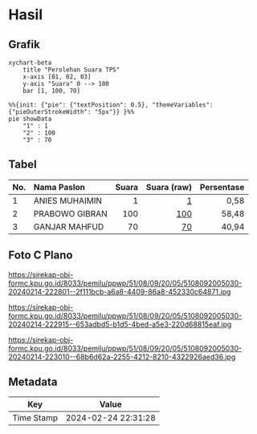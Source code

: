 # Hasil

## Grafik

```mermaid
xychart-beta
    title "Perolehan Suara TPS"
    x-axis [01, 02, 03]
    y-axis "Suara" 0 --> 100
    bar [1, 100, 70]
```

```mermaid
%%{init: {"pie": {"textPosition": 0.5}, "themeVariables": {"pieOuterStrokeWidth": "5px"}} }%%
pie showData
    "1" : 1
    "2" : 100
    "3" : 70
```

## Tabel

| No. | Nama Paslon    | Suara | Suara (raw) | Persentase |
|:--- |:-------------- | -----:| -----------:| ----------:|
| 1   | ANIES MUHAIMIN | 1     | [1][p-1]    | 0,58       |
| 2   | PRABOWO GIBRAN | 100   | [100][p-2]  | 58,48      |
| 3   | GANJAR MAHFUD  | 70    | [70][p-3]   | 40,94      |


[p-1]: https://github.com/gigit-pemilu/pemilu-2024-51-bali/blob/main/pilpres/hitung-suara/sub/51-bali/sub/08-buleleng/sub/09-tejakula/sub/2005-bondalem/sub/030-tps/sub/paslon-1.txt
[p-2]: https://github.com/gigit-pemilu/pemilu-2024-51-bali/blob/main/pilpres/hitung-suara/sub/51-bali/sub/08-buleleng/sub/09-tejakula/sub/2005-bondalem/sub/030-tps/sub/paslon-2.txt
[p-3]: https://github.com/gigit-pemilu/pemilu-2024-51-bali/blob/main/pilpres/hitung-suara/sub/51-bali/sub/08-buleleng/sub/09-tejakula/sub/2005-bondalem/sub/030-tps/sub/paslon-3.txt

## Foto C Plano

https://sirekap-obj-formc.kpu.go.id/8033/pemilu/ppwp/51/08/09/20/05/5108092005030-20240214-222801--2f111bcb-a6a8-4409-86a8-452330c64871.jpg

https://sirekap-obj-formc.kpu.go.id/8033/pemilu/ppwp/51/08/09/20/05/5108092005030-20240214-222915--653adbd5-b1d5-4bed-a5e3-220d68815eaf.jpg

https://sirekap-obj-formc.kpu.go.id/8033/pemilu/ppwp/51/08/09/20/05/5108092005030-20240214-223010--68b6d62a-2255-4212-8210-4322926aed36.jpg


## Metadata

| Key        | Value               |
| ---------- | ------------------- |
| Time Stamp | 2024-02-24 22:31:28 |



